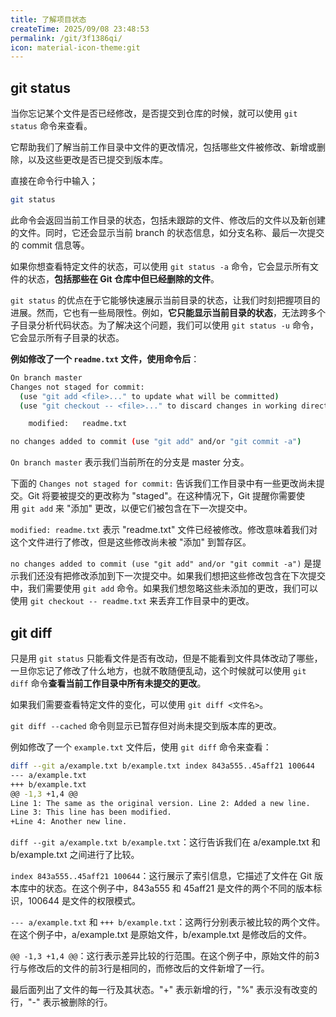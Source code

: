 ```yaml
---
title: 了解项目状态
createTime: 2025/09/08 23:48:53
permalink: /git/3f1386qi/
icon: material-icon-theme:git
---
```


## git status

当你忘记某个文件是否已经修改，是否提交到仓库的时候，就可以使用 `git status` 命令来查看。

它帮助我们了解当前工作目录中文件的更改情况，包括哪些文件被修改、新增或删除，以及这些更改是否已提交到版本库。

直接在命令行中输入；
```bash
git status
```

此命令会返回当前工作目录的状态，包括未跟踪的文件、修改后的文件以及新创建的文件。同时，它还会显示当前 branch 的状态信息，如分支名称、最后一次提交的 commit 信息等。

如果你想查看特定文件的状态，可以使用 `git status -a` 命令，它会显示所有文件的状态，**包括那些在 Git 仓库中但已经删除的文件**。

`git status` 的优点在于它能够快速展示当前目录的状态，让我们时刻把握项目的进展。然而，它也有一些局限性。例如，**它只能显示当前目录的状态**，无法跨多个子目录分析代码状态。为了解决这个问题，我们可以使用 `git status -u` 命令，它会显示所有子目录的状态。

**例如修改了一个 `readme.txt` 文件，使用命令后**：
```bash
On branch master
Changes not staged for commit:
  (use "git add <file>..." to update what will be committed)
  (use "git checkout -- <file>..." to discard changes in working directory)

	modified:   readme.txt

no changes added to commit (use "git add" and/or "git commit -a")
```
`On branch master` 表示我们当前所在的分支是 master 分支。

下面的 `Changes not staged for commit:` 告诉我们工作目录中有一些更改尚未提交。Git 将要被提交的更改称为 "staged"。在这种情况下，Git 提醒你需要使用 `git add` 来 "添加" 更改，以便它们被包含在下一次提交中。

`modified: readme.txt` 表示 "readme.txt" 文件已经被修改。修改意味着我们对这个文件进行了修改，但是这些修改尚未被 "添加" 到暂存区。

`no changes added to commit (use "git add" and/or "git commit -a")` 是提示我们还没有把修改添加到下一次提交中。如果我们想把这些修改包含在下次提交中，我们需要使用 `git add` 命令。如果我们想忽略这些未添加的更改，我们可以使用 `git checkout -- readme.txt` 来丢弃工作目录中的更改。


## git diff

只是用 `git status` 只能看文件是否有改动，但是不能看到文件具体改动了哪些，一旦你忘记了修改了什么地方，也就不敢随便乱动，这个时候就可以使用 `git diff` 命令**查看当前工作目录中所有未提交的更改**。

如果我们需要查看特定文件的变化，可以使用 `git diff <文件名>`。

`git diff --cached` 命令则显示已暂存但对尚未提交到版本库的更改。

例如修改了一个 `example.txt` 文件后，使用 `git diff` 命令来查看：
```bash
diff --git a/example.txt b/example.txt index 843a555..45aff21 100644 
--- a/example.txt 
+++ b/example.txt 
@@ -1,3 +1,4 @@ 
Line 1: The same as the original version. Line 2: Added a new line. 
Line 3: This line has been modified. 
+Line 4: Another new line.
```
`diff --git a/example.txt b/example.txt`：这行告诉我们在 a/example.txt 和 b/example.txt 之间进行了比较。

`index 843a555..45aff21 100644`：这行展示了索引信息，它描述了文件在 Git 版本库中的状态。在这个例子中，843a555 和 45aff21 是文件的两个不同的版本标识，100644 是文件的权限模式。

`--- a/example.txt` 和 `+++ b/example.txt`：这两行分别表示被比较的两个文件。在这个例子中，a/example.txt 是原始文件，b/example.txt 是修改后的文件。

`@@ -1,3 +1,4 @@`：这行表示差异比较的行范围。在这个例子中，原始文件的前3行与修改后的文件的前3行是相同的，而修改后的文件新增了一行。

最后面列出了文件的每一行及其状态。"+" 表示新增的行，"%" 表示没有改变的行，"-" 表示被删除的行。